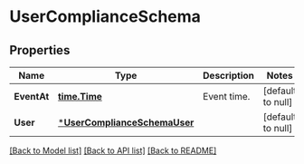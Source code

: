 # UserComplianceSchema

## Properties
Name | Type | Description | Notes
------------ | ------------- | ------------- | -------------
**EventAt** | [**time.Time**](time.Time.md) | Event time. | [default to null]
**User** | [***UserComplianceSchemaUser**](UserComplianceSchema_user.md) |  | [default to null]

[[Back to Model list]](../README.md#documentation-for-models) [[Back to API list]](../README.md#documentation-for-api-endpoints) [[Back to README]](../README.md)

